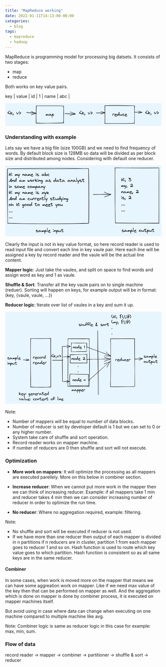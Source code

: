 ```yaml
---
title: "MapReduce working"
date: 2022-01-11T14:13:00-00:00
categories:
  - blog
tags:
  - mapreduce
  - hadoop
---
```



MapReduce is programming model for processing big datsets. It consists of two stages:
* map
* reduce

Both works on key value pairs.

key     | value |
id      | 1     |
name    | abc   |

![mapreduce input output](/assets/images/mapreduce/mapreduce-input-output.png)


### Understanding with example

Lets say we have a big file (size 100GB) and we need to find frequency of words.
By default block size is 128MB so data will be divided as per block size and distributed among nodes. Considering with default one reducer.

![sample data](/assets/images/mapreduce/sample-input-output.png)

Clearly the input is not in key value format, so here record reader is used to read input file and convert each line in key vaule pair. Here each line will be assigned a key by record reader and the vaule will be the actual line content.

**Mapper logic**: Just take the vaules, and split on space to find words and assign word as key and 1 as vaule. 

**Shuffle & Sort**: Transfer all the key vaule pairs on to single machine (reduer). Sorting will happen on keys, for example output will be in format: (key, {vaule, vaule, ...})

**Reducer logic**: Iterate over list of vaules in a key and sum it up.

![processing](/assets/images/mapreduce/processing.png)


Note: 
* Number of mappers will be equal to number of data blocks.
* Number of reducer is set by developer default is 1 but we can set to 0 or any higher number.
* System take care of shuffle and sort operation.
* Record reader works on mapper machine.
* If number of reducers are 0 then shuffle and sort will not execute.


### Optimization


* **More work on mappers**: It will optimize the processing as all mappers are executed parellely. More on this below in combiner section.

* **Increase reducer**: When we cannot put more work in the mapper then we can think of increasing reducer. Example: if all mappers take 1 min and reducer takes 4 min then we can consider increasing number of reducer in order to optimize the run time. 

* **No reducer**: Where no aggregation required, example: filtering.

Note: 
* No shuffle and sort will be executed if reducer is not used.
* If we have more than one reducer then output of each mapper is divided in n partitions if n reducers are in cluster, partition 1 from each mapper goes to reducer 1 and so on. Hash function is used to route which key value goes to which partition. Hash function is consistent so as all same keys are in the same reducer.


#### Combiner

In some cases, when work is moved more on the mapper that means we can have some aggreation work on mapper. Like if we need max value of the key then that can be performed on mapper as well. And the aggregation which is done on mapper is done by combiner process, it is executed on mapper machines itself. 

But avoid using in case where data can change when executing on one machine compared to multiple machine like avg.

Note: Combiner logic is same as reducer logic in this case for example: max, min, sum.

### Flow of data

record reader -> mapper -> combiner -> partitioner -> shuffle & sort -> reducer

